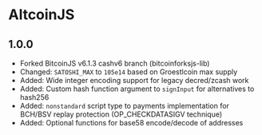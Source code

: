 # AltcoinJS

## 1.0.0

- Forked BitcoinJS v6.1.3 cashv6 branch (bitcoinforksjs-lib)
- Changed: `SATOSHI_MAX` to `105e14` based on Groestlcoin max supply
- Added: Wide integer encoding support for legacy decred/zcash work
- Added: Custom hash function argument to `signInput` for alternatives to hash256
- Added: `nonstandard` script type to payments implementation for BCH/BSV replay protection (OP_CHECKDATASIGV technique)
- Added: Optional functions for base58 encode/decode of addresses
